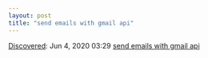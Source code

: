 ```yaml
---
layout: post
title: "send emails with gmail api"
---
```

[Discovered](http://rolandtanglao.com/2020/07/29/p1-blogthis-checkvist-list-links-to-blog/): Jun 4, 2020 03:29 [send emails with gmail api](https://blog.mailtrap.io/send-emails-with-gmail-api/)
